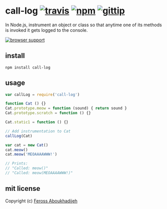 # call-log [![travis](https://img.shields.io/travis/feross/call-log.svg)](https://travis-ci.org/feross/call-log) [![npm](https://img.shields.io/npm/v/call-log.svg)](https://npmjs.org/package/call-log) [![gittip](https://img.shields.io/gittip/feross.svg)](https://www.gittip.com/feross/)

In Node.js, instrument an object or class so that anytime one of its methods is invoked it gets logged to the console.

[![browser support](https://ci.testling.com/feross/call-log.png)](https://ci.testling.com/feross/call-log)

## install

```
npm install call-log
```

## usage

```js
var callLog = require('call-log')

function Cat () {}
Cat.prototype.meow = function (sound) { return sound }
Cat.prototype.scratch = function () {}

Cat.static1 = function () {}

// Add instrumentation to Cat
callLog(Cat)

var cat = new Cat()
cat.meow()
cat.meow('MEOAAAAWWW!')

// Prints:
// "Called: meow()"
// "Called: meow(MEOAAAAWWW!)"

```

## mit license

Copyright (c) [Feross Aboukhadijeh](http://feross.org)


